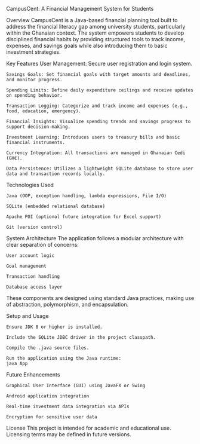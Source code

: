 CampusCent: A Financial Management System for Students

Overview
CampusCent is a Java-based financial planning tool built to address the financial literacy gap among university students, particularly within the Ghanaian context. The system empowers students to develop disciplined financial habits by providing structured tools to track income, expenses, and savings goals while also introducing them to basic investment strategies.

Key Features
     User Management: Secure user registration and login system.

    Savings Goals: Set financial goals with target amounts and deadlines, and monitor progress.

    Spending Limits: Define daily expenditure ceilings and receive updates on spending behavior.

    Transaction Logging: Categorize and track income and expenses (e.g., food, education, emergency).

    Financial Insights: Visualize spending trends and savings progress to support decision-making.

    Investment Learning: Introduces users to treasury bills and basic financial instruments.

    Currency Integration: All transactions are managed in Ghanaian Cedi (GH₵).

    Data Persistence: Utilizes a lightweight SQLite database to store user data and transaction records locally.

Technologies Used

    Java (OOP, exception handling, lambda expressions, File I/O)

    SQLite (embedded relational database)

    Apache POI (optional future integration for Excel support)

    Git (version control)

System Architecture
The application follows a modular architecture with clear separation of concerns:

    User account logic

    Goal management

    Transaction handling

    Database access layer

These components are designed using standard Java practices, making use of abstraction, polymorphism, and encapsulation.

Setup and Usage

    Ensure JDK 8 or higher is installed.

    Include the SQLite JDBC driver in the project classpath.

    Compile the .java source files.

    Run the application using the Java runtime:
    java App

Future Enhancements

    Graphical User Interface (GUI) using JavaFX or Swing

    Android application integration

    Real-time investment data integration via APIs

    Encryption for sensitive user data

License
This project is intended for academic and educational use. Licensing terms may be defined in future versions.
